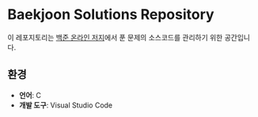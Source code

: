 # Baekjoon Solutions Repository

이 레포지토리는 [백준 온라인 저지](https://www.acmicpc.net/)에서 푼 문제의 소스코드를 관리하기 위한 공간입니다.

## 환경
- **언어**: C
- **개발 도구**: Visual Studio Code
